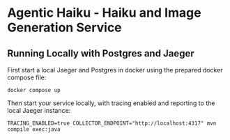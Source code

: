 # Agentic Haiku - Haiku and Image Generation Service

## Running Locally with Postgres and Jaeger

First start a local Jaeger and Postgres in docker using the prepared docker compose file:

```shell
docker compose up
```

Then start your service locally, with tracing enabled and reporting to the local Jaeger instance:

```shell
TRACING_ENABLED=true COLLECTOR_ENDPOINT="http://localhost:4317" mvn compile exec:java
```

